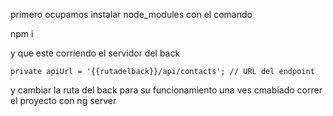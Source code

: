 primero ocupamos instalar node_modules 
con el comando

npm i

y que este corriendo el servidor del back 

    private apiUrl = '{{rutadelback}}/api/contacts'; // URL del endpoint
 y cambiar la ruta del back para su funcionamiento 
 una ves cmabiado correr el proyecto con 
 ng server